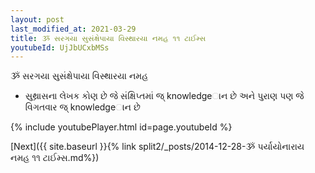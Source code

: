 ```yaml
---
layout: post
last_modified_at: 2021-03-29
title: ૐ સરગયા સુસંક્ષેપાયા વિસ્થારયા નમહ ૧૧ ટાઈમ્સ
youtubeId: UjJbUCxbMSs
---
```

 
 
 ૐ સરગયા સુસંક્ષેપાયા વિસ્થારયા નમહ  
 
 -  સુથ્રાસના લેખક કોણ છે જે સંક્ષિપ્તમાં જ્ knowledgeાન છે અને પુરાણ પણ જે વિગતવાર જ્ knowledgeાન છે 
 
  
 
  
 
 
 
 
 
 


{% include youtubePlayer.html id=page.youtubeId %}
 
[Next]({{ site.baseurl }}{% link  split2/_posts/2014-12-28-ૐ પર્યાયોનારાય નમહ ૧૧ ટાઈમ્સ.md%})
 
